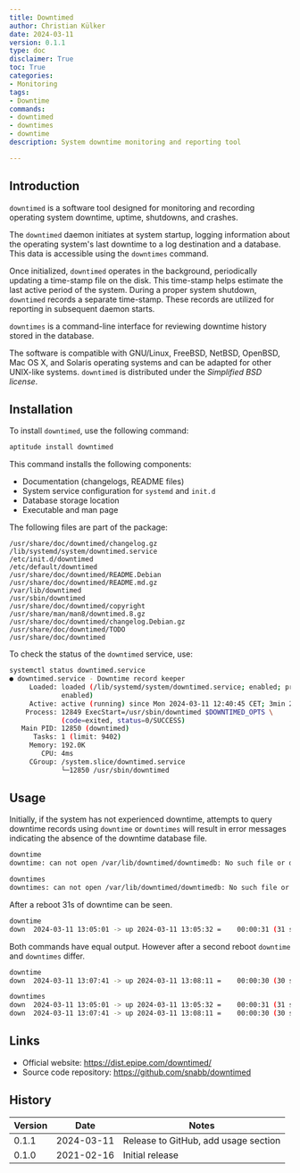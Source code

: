 ```yaml
---
title: Downtimed
author: Christian Külker
date: 2024-03-11
version: 0.1.1
type: doc
disclaimer: True
toc: True
categories:
- Monitoring
tags:
- Downtime
commands:
- downtimed
- downtimes
- downtime
description: System downtime monitoring and reporting tool

---
```


## Introduction

`downtimed` is a software tool designed for monitoring and recording operating
system downtime, uptime, shutdowns, and crashes.

The `downtimed` daemon initiates at system startup, logging information about
the operating system's last downtime to a log destination and a database. This
data is accessible using the `downtimes` command.

Once initialized, `downtimed` operates in the background, periodically updating
a time-stamp file on the disk. This time-stamp helps estimate the last active
period of the system. During a proper system shutdown, `downtimed` records a
separate time-stamp. These records are utilized for reporting in subsequent
daemon starts.

`downtimes` is a command-line interface for reviewing downtime history stored
in the database.

The software is compatible with GNU/Linux, FreeBSD, NetBSD, OpenBSD, Mac OS X,
and Solaris operating systems and can be adapted for other UNIX-like systems.
`downtimed` is distributed under the _Simplified BSD license_.

## Installation

To install `downtimed`, use the following command:

```bash
aptitude install downtimed
```

This command installs the following components:

- Documentation (changelogs, README files)
- System service configuration for `systemd` and `init.d`
- Database storage location
- Executable and man page

The following files are part of the package:

~~~
/usr/share/doc/downtimed/changelog.gz
/lib/systemd/system/downtimed.service
/etc/init.d/downtimed
/etc/default/downtimed
/usr/share/doc/downtimed/README.Debian
/usr/share/doc/downtimed/README.md.gz
/var/lib/downtimed
/usr/sbin/downtimed
/usr/share/doc/downtimed/copyright
/usr/share/man/man8/downtimed.8.gz
/usr/share/doc/downtimed/changelog.Debian.gz
/usr/share/doc/downtimed/TODO
/usr/share/doc/downtimed
~~~

To check the status of the `downtimed` service, use:

```bash
systemctl status downtimed.service
● downtimed.service - Downtime record keeper
     Loaded: loaded (/lib/systemd/system/downtimed.service; enabled; preset: \
             enabled)
     Active: active (running) since Mon 2024-03-11 12:40:45 CET; 3min 24s ago
    Process: 12849 ExecStart=/usr/sbin/downtimed $DOWNTIMED_OPTS \
             (code=exited, status=0/SUCCESS)
   Main PID: 12850 (downtimed)
      Tasks: 1 (limit: 9402)
     Memory: 192.0K
        CPU: 4ms
     CGroup: /system.slice/downtimed.service
             └─12850 /usr/sbin/downtimed
```

## Usage

Initially, if the system has not experienced downtime, attempts to query
downtime records using `downtime` or `downtimes` will result in error messages
indicating the absence of the downtime database file.

```bash
downtime
downtime: can not open /var/lib/downtimed/downtimedb: No such file or directory

downtimes
downtimes: can not open /var/lib/downtimed/downtimedb: No such file or directory
```

After a reboot 31s of downtime can be seen.

```bash
downtime
down  2024-03-11 13:05:01 -> up 2024-03-11 13:05:32 =    00:00:31 (31 s)
```

Both commands have equal output. However after a second reboot `downtime`
and `downtimes` differ.

```bash
downtime
down  2024-03-11 13:07:41 -> up 2024-03-11 13:08:11 =    00:00:30 (30 s)

downtimes
down  2024-03-11 13:05:01 -> up 2024-03-11 13:05:32 =    00:00:31 (31 s)
down  2024-03-11 13:07:41 -> up 2024-03-11 13:08:11 =    00:00:30 (30 s)
```

## Links

- Official website: <https://dist.epipe.com/downtimed/>
- Source code repository: <https://github.com/snabb/downtimed>

## History

| Version | Date       | Notes                                                |
| ------- | ---------- | ---------------------------------------------------- |
| 0.1.1   | 2024-03-11 | Release to GitHub, add usage section                 |
| 0.1.0   | 2021-02-16 | Initial release                                      |

